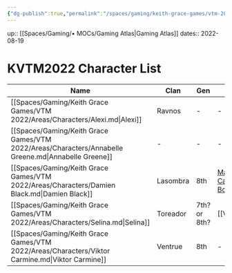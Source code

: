 ```yaml
---
{"dg-publish":true,"permalink":"/spaces/gaming/keith-grace-games/vtm-2022/mo-cs/kvtm-2022-character-list-moc/","dgHomeLink":true,"dgPassFrontmatter":true}
---
```


up:: [[Spaces/Gaming/• MOCs/Gaming Atlas|Gaming Atlas]]
dates:: 2022-08-19

# KVTM2022 Character List


| Name                                                                                                | Clan     | Gen          | Sire                                                                                                 | Type    | Player |
| --------------------------------------------------------------------------------------------------- | -------- | ------------ | ---------------------------------------------------------------------------------------------------- | ------- | ------ |
| [[Spaces/Gaming/Keith Grace Games/VTM 2022/Areas/Characters/Alexi.md\|Alexi]]                       | Ravnos   | \-           | \-                                                                                                   | Vampire | NPC    |
| [[Spaces/Gaming/Keith Grace Games/VTM 2022/Areas/Characters/Annabelle Greene.md\|Annabelle Greene]] | \-       | \-           | \-                                                                                                   | Ghoul   | NPC    |
| [[Spaces/Gaming/Keith Grace Games/VTM 2022/Areas/Characters/Damien Black.md\|Damien Black]]         | Lasombra | 8th          | [Magdalena Castelucci Borcellino](https://whitewolf.fandom.com/wiki/Magdalena_Castelucci_Borcellino) | Vampire | Joshua |
| [[Spaces/Gaming/Keith Grace Games/VTM 2022/Areas/Characters/Selina.md\|Selina]]                     | Toreador | 7th? or 8th? | [[Violetta\|Violetta]]                                                                               | Vampire | NPC    |
| [[Spaces/Gaming/Keith Grace Games/VTM 2022/Areas/Characters/Viktor Carmine.md\|Viktor Carmine]]     | Ventrue  | 8th          | \-                                                                                                   | Vampire | Mathew |

